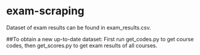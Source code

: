 # exam-scraping
Dataset of exam results can be found in exam_results.csv.

##To obtain a new up-to-date dataset:
First run get_codes.py to get course codes, then get_scores.py to get exam results of all courses.
